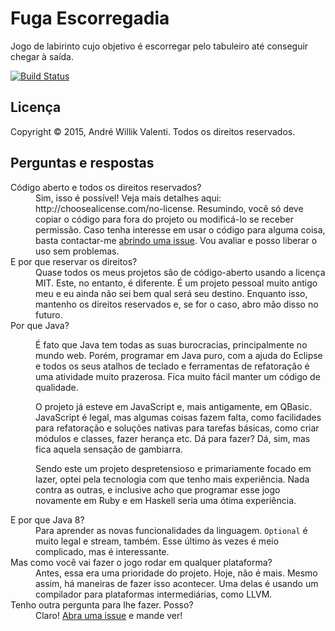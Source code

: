 # Fuga Escorregadia
Jogo de labirinto cujo objetivo é escorregar pelo tabuleiro até conseguir chegar à saída.

[![Build Status](https://travis-ci.org/awvalenti/fugaescorregadia.svg?branch=master)](https://travis-ci.org/awvalenti/fugaescorregadia)

## Licença
Copyright &copy; 2015, André Willik Valenti. Todos os direitos reservados.

## Perguntas e respostas
<dl>
<dt>Código aberto e todos os direitos reservados?</dt>
<dd>Sim, isso é possível! Veja mais detalhes aqui: http://choosealicense.com/no-license.
Resumindo, você só deve copiar o código para fora do projeto ou modificá-lo se receber permissão.
Caso tenha interesse em usar o código para alguma coisa, basta contactar-me
<a href="https://github.com/awvalenti/fugaescorregadia/issues/new">abrindo uma issue</a>.
Vou avaliar e posso liberar o uso sem problemas.</dd>

<dt>E por que reservar os direitos?</dt>
<dd>Quase todos os meus projetos são de código-aberto usando a licença MIT. Este, no entanto,
é diferente. É um projeto pessoal muito antigo meu e eu ainda não sei bem qual será seu destino.
Enquanto isso, mantenho os direitos reservados e, se for o caso, abro mão disso no futuro.</dd>

<dt>Por que Java?</dt>
<dd>
<p>É fato que Java tem todas as suas burocracias, principalmente no mundo web. Porém, programar em Java puro,
com a ajuda do Eclipse e todos os seus atalhos de teclado e ferramentas de refatoração é uma atividade muito prazerosa.
Fica muito fácil manter um código de qualidade.</p>
<p>O projeto já esteve em JavaScript e, mais antigamente, em QBasic. JavaScript é legal, mas algumas coisas fazem falta,
como facilidades para refatoração e soluções nativas para tarefas básicas, como criar módulos e classes, fazer herança etc. Dá para fazer? Dá, sim, mas fica aquela sensação de gambiarra.</p>
<p>Sendo este um projeto despretensioso e primariamente focado em lazer, optei pela tecnologia com que tenho mais experiência.
Nada contra as outras, e inclusive acho que programar esse jogo novamente em Ruby e em Haskell seria uma ótima experiência.</p>
</dd>

<dt>E por que Java 8?</dt>
<dd>Para aprender as novas funcionalidades da linguagem. <code>Optional</code> é muito legal e stream, também. Esse último às vezes é meio complicado, mas é interessante.</dd>

<dt>Mas como você vai fazer o jogo rodar em qualquer plataforma?</dt>
<dd>Antes, essa era uma prioridade do projeto. Hoje, não é mais. Mesmo assim, há maneiras de fazer isso acontecer. Uma delas é usando um compilador para plataformas intermediárias, como LLVM.</dd>

<dt>Tenho outra pergunta para lhe fazer. Posso?</dt>
<dd>Claro!
<a href="https://github.com/awvalenti/fugaescorregadia/issues/new">Abra uma issue</a>
e mande ver!</dd>
</dl>
